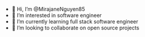 - 👋 Hi, I’m @MirajaneNguyen85
- 👀 I’m interested in software engineer
- 🌱 I’m currently learning full stack software engineer
- 💞️ I’m looking to collaborate on open source projects


<!---
MirajaneNguyen85/MirajaneNguyen85 is a ✨ special ✨ repository because its `README.md` (this file) appears on your GitHub profile.
You can click the Preview link to take a look at your changes.
--->
